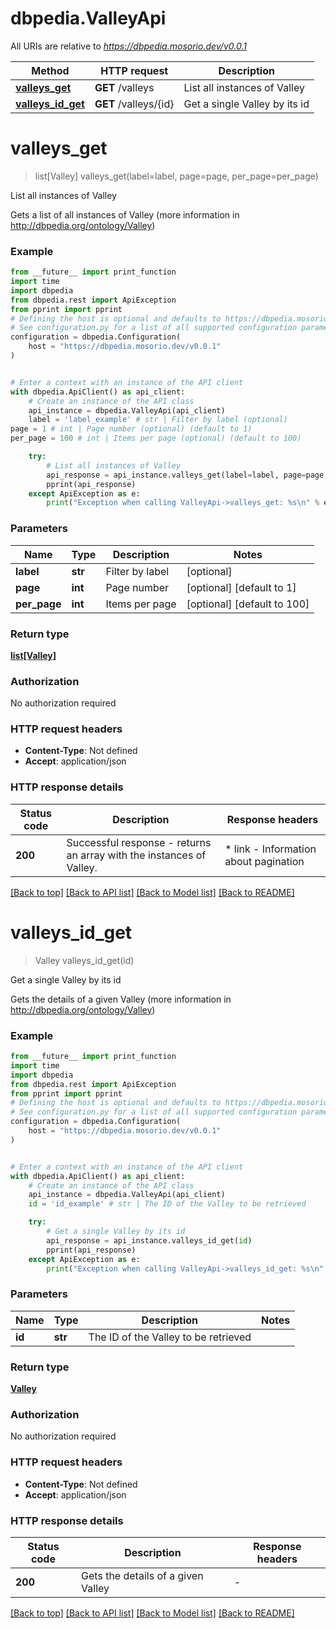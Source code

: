 # dbpedia.ValleyApi

All URIs are relative to *https://dbpedia.mosorio.dev/v0.0.1*

Method | HTTP request | Description
------------- | ------------- | -------------
[**valleys_get**](ValleyApi.md#valleys_get) | **GET** /valleys | List all instances of Valley
[**valleys_id_get**](ValleyApi.md#valleys_id_get) | **GET** /valleys/{id} | Get a single Valley by its id


# **valleys_get**
> list[Valley] valleys_get(label=label, page=page, per_page=per_page)

List all instances of Valley

Gets a list of all instances of Valley (more information in http://dbpedia.org/ontology/Valley)

### Example

```python
from __future__ import print_function
import time
import dbpedia
from dbpedia.rest import ApiException
from pprint import pprint
# Defining the host is optional and defaults to https://dbpedia.mosorio.dev/v0.0.1
# See configuration.py for a list of all supported configuration parameters.
configuration = dbpedia.Configuration(
    host = "https://dbpedia.mosorio.dev/v0.0.1"
)


# Enter a context with an instance of the API client
with dbpedia.ApiClient() as api_client:
    # Create an instance of the API class
    api_instance = dbpedia.ValleyApi(api_client)
    label = 'label_example' # str | Filter by label (optional)
page = 1 # int | Page number (optional) (default to 1)
per_page = 100 # int | Items per page (optional) (default to 100)

    try:
        # List all instances of Valley
        api_response = api_instance.valleys_get(label=label, page=page, per_page=per_page)
        pprint(api_response)
    except ApiException as e:
        print("Exception when calling ValleyApi->valleys_get: %s\n" % e)
```

### Parameters

Name | Type | Description  | Notes
------------- | ------------- | ------------- | -------------
 **label** | **str**| Filter by label | [optional] 
 **page** | **int**| Page number | [optional] [default to 1]
 **per_page** | **int**| Items per page | [optional] [default to 100]

### Return type

[**list[Valley]**](Valley.md)

### Authorization

No authorization required

### HTTP request headers

 - **Content-Type**: Not defined
 - **Accept**: application/json

### HTTP response details
| Status code | Description | Response headers |
|-------------|-------------|------------------|
**200** | Successful response - returns an array with the instances of Valley. |  * link - Information about pagination <br>  |

[[Back to top]](#) [[Back to API list]](../README.md#documentation-for-api-endpoints) [[Back to Model list]](../README.md#documentation-for-models) [[Back to README]](../README.md)

# **valleys_id_get**
> Valley valleys_id_get(id)

Get a single Valley by its id

Gets the details of a given Valley (more information in http://dbpedia.org/ontology/Valley)

### Example

```python
from __future__ import print_function
import time
import dbpedia
from dbpedia.rest import ApiException
from pprint import pprint
# Defining the host is optional and defaults to https://dbpedia.mosorio.dev/v0.0.1
# See configuration.py for a list of all supported configuration parameters.
configuration = dbpedia.Configuration(
    host = "https://dbpedia.mosorio.dev/v0.0.1"
)


# Enter a context with an instance of the API client
with dbpedia.ApiClient() as api_client:
    # Create an instance of the API class
    api_instance = dbpedia.ValleyApi(api_client)
    id = 'id_example' # str | The ID of the Valley to be retrieved

    try:
        # Get a single Valley by its id
        api_response = api_instance.valleys_id_get(id)
        pprint(api_response)
    except ApiException as e:
        print("Exception when calling ValleyApi->valleys_id_get: %s\n" % e)
```

### Parameters

Name | Type | Description  | Notes
------------- | ------------- | ------------- | -------------
 **id** | **str**| The ID of the Valley to be retrieved | 

### Return type

[**Valley**](Valley.md)

### Authorization

No authorization required

### HTTP request headers

 - **Content-Type**: Not defined
 - **Accept**: application/json

### HTTP response details
| Status code | Description | Response headers |
|-------------|-------------|------------------|
**200** | Gets the details of a given Valley |  -  |

[[Back to top]](#) [[Back to API list]](../README.md#documentation-for-api-endpoints) [[Back to Model list]](../README.md#documentation-for-models) [[Back to README]](../README.md)

